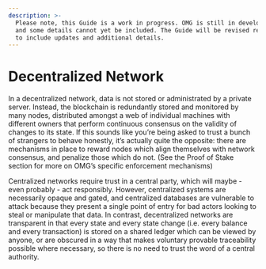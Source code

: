 ```yaml
---
description: >-
  Please note, this Guide is a work in progress. OMG is still in development,
  and some details cannot yet be included. The Guide will be revised regularly
  to include updates and additional details.
---
```


# Decentralized Network

In a decentralized network, data is not stored or administrated by a private server. Instead, the blockchain is redundantly stored and monitored by many nodes, distributed amongst a web of individual machines with different owners that perform continuous consensus on the validity of changes to its state. If this sounds like you’re being asked to trust a bunch of strangers to behave honestly, it’s actually quite the opposite: there are mechanisms in place to reward nodes which align themselves with network consensus, and penalize those which do not. \(See the Proof of Stake section for more on OMG’s specific enforcement mechanisms\)  


Centralized networks require trust in a central party, which will maybe - even probably - act responsibly. However, centralized systems are necessarily opaque and gated, and centralized databases are vulnerable to attack because they present a single point of entry for bad actors looking to steal or manipulate that data. In contrast, decentralized networks are transparent in that every state and every state change \(i.e. every balance and every transaction\) is stored on a shared ledger which can be viewed by anyone, or are obscured in a way that makes voluntary provable traceability possible where necessary, so there is no need to trust the word of a central authority.  


